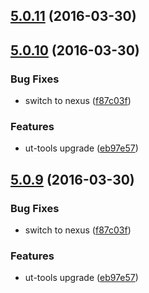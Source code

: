 <a name="5.0.11"></a>
## [5.0.11](https://git.softwaregroup-bg.com/ut5/ut-bitsyntax/compare/v5.0.10...v5.0.11) (2016-03-30)




<a name="5.0.10"></a>
## [5.0.10](https://git.softwaregroup-bg.com/ut5/ut-bitsyntax/compare/v5.0.7...v5.0.10) (2016-03-30)


### Bug Fixes

* switch to nexus ([f87c03f](https://git.softwaregroup-bg.com/ut5/ut-bitsyntax/commit/f87c03f))

### Features

* ut-tools upgrade ([eb97e57](https://git.softwaregroup-bg.com/ut5/ut-bitsyntax/commit/eb97e57))



<a name="5.0.9"></a>
## [5.0.9](https://git.softwaregroup-bg.com/ut5/ut-bitsyntax/compare/v5.0.7...v5.0.9) (2016-03-30)


### Bug Fixes

* switch to nexus ([f87c03f](https://git.softwaregroup-bg.com/ut5/ut-bitsyntax/commit/f87c03f))

### Features

* ut-tools upgrade ([eb97e57](https://git.softwaregroup-bg.com/ut5/ut-bitsyntax/commit/eb97e57))



